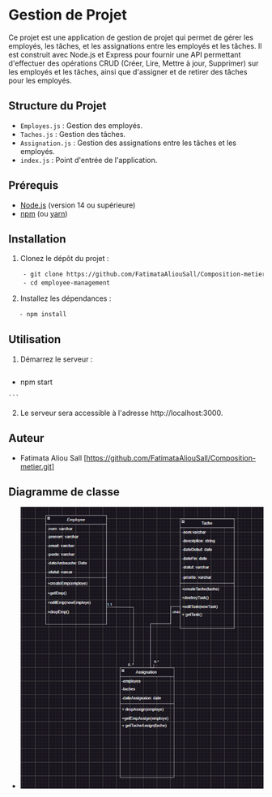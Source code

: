 # Gestion de Projet

Ce projet est une application de gestion de projet qui permet de gérer les employés, les tâches, et les assignations entre les employés et les tâches. Il est construit avec Node.js et Express pour fournir une API permettant d'effectuer des opérations CRUD (Créer, Lire, Mettre à jour, Supprimer) sur les employés et les tâches, ainsi que d'assigner et de retirer des tâches pour les employés.




## Structure du Projet

- `Employes.js` : Gestion des employés.
- `Taches.js` : Gestion des tâches.
- `Assignation.js` : Gestion des assignations entre les tâches et les employés.
- `index.js` : Point d'entrée de l'application.



## Prérequis

- [Node.js](https://nodejs.org/) (version 14 ou supérieure)
- [npm](https://www.npmjs.com/) (ou [yarn](https://yarnpkg.com/))


## Installation

1. Clonez le dépôt du projet :
   
  ```bash
      - git clone https://github.com/FatimataAliouSall/Composition-metier.git
      - cd employee-management
  ```



2.  Installez les dépendances :
     
   ```bash
      - npm install

   ```



##  Utilisation


1.  Démarrez le serveur :
    
     ```bash
   -  npm start

    ```



2.  Le serveur sera accessible à l'adresse http://localhost:3000.



##   Auteur

  -  Fatimata Aliou Sall [https://github.com/FatimataAliouSall/Composition-metier.git]


##   Diagramme de classe 


-  ![Composant-metier](./asset/images/Composant-metier.PNG)


